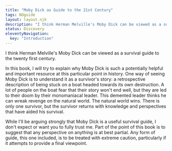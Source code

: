 ```yaml
---
title: "Moby Dick as Guide to the 21st Century"
tags: NOguide
layout: layout.njk
description: "I think Herman Melville's Moby Dick can be viewed as a survival guide to the twenty first century."
status: Discovery
eleventyNavigation:
  key: "Introduction"
---
```

I think Herman Melville's Moby Dick can be viewed as a survival guide to the twenty first century.

In this book, I will try to explain why Moby Dick is such a potentially helpful and important resource at this particular point in history.  One way of seeing Moby Dick is to understand it as a survivor's story: a retrospective description of being stuck on a boat headed towards its own destruction.  A lot of people on the boat fear that their story won't end well, but they are led to their doom by their monomaniacal leader.  This demented leader thinks he can wreak revenge on the natural world.  The natural world wins.  There is only one survivor, but the survivor returns with knowledge and perspectives that have aided his survival.

While I'll be arguing strongly that Moby Dick is a useful survival guide, I don't expect or want you to fully trust me.  Part of the point of this book is to suggest that any perspective on anything is at best partial.  Any form of guide, this one included, is to be treated with extreme caution, particularly if it attempts to provide a final viewpoint.